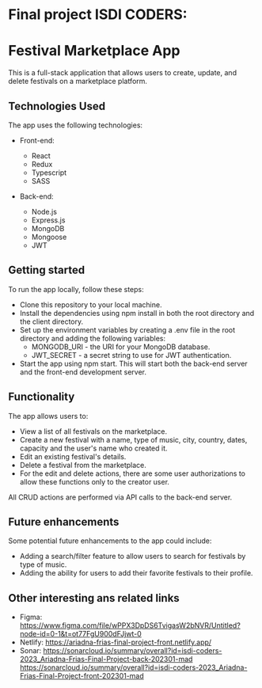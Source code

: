 # Final project ISDI CODERS:

# Festival Marketplace App

This is a full-stack application that allows users to create, update, and delete festivals on a marketplace platform.

## Technologies Used

The app uses the following technologies:

- Front-end:

  - React
  - Redux
  - Typescript
  - SASS

- Back-end:

  - Node.js
  - Express.js
  - MongoDB
  - Mongoose
  - JWT

## Getting started

To run the app locally, follow these steps:

- Clone this repository to your local machine.
- Install the dependencies using npm install in both the root directory and the client directory.
- Set up the environment variables by creating a .env file in the root directory and adding the following variables:
  - MONGODB_URI - the URI for your MongoDB database.
  - JWT_SECRET - a secret string to use for JWT authentication.
- Start the app using npm start. This will start both the back-end server and the front-end development server.

## Functionality

The app allows users to:

- View a list of all festivals on the marketplace.
- Create a new festival with a name, type of music, city, country, dates, capacity and the user's name who created it.
- Edit an existing festival's details.
- Delete a festival from the marketplace.
- For the edit and delete actions, there are some user authorizations to allow these functions only to the creator user.

All CRUD actions are performed via API calls to the back-end server.

## Future enhancements

Some potential future enhancements to the app could include:

- Adding a search/filter feature to allow users to search for festivals by type of music.
- Adding the ability for users to add their favorite festivals to their profile.

## Other interesting ans related links

- Figma: https://www.figma.com/file/wPPX3DpDS6TvigasW2bNVR/Untitled?node-id=0-1&t=ot77FgU900dFJjwt-0
- Netlify:
  https://ariadna-frias-final-project-front.netlify.app/
- Sonar:
  https://sonarcloud.io/summary/overall?id=isdi-coders-2023_Ariadna-Frias-Final-Project-back-202301-mad
  https://sonarcloud.io/summary/overall?id=isdi-coders-2023_Ariadna-Frias-Final-Project-front-202301-mad
